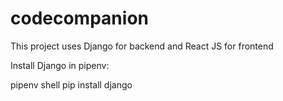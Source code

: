 # codecompanion

This project uses Django for backend and React JS for frontend

Install Django in pipenv:

pipenv shell
pip install django
